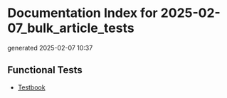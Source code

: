 # Documentation Index for 2025-02-07_bulk_article_tests

generated 2025-02-07 10:37

## Functional Tests

* [Testbook](testbook/index.html)

